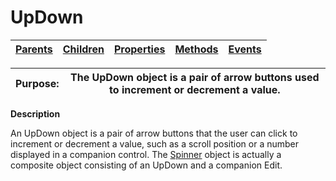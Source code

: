 




<h1 class="heading"><span class="name">UpDown</span></h1>

| [Parents](../ParentLists/UpDown.htm) | [Children](../ChildLists/UpDown.htm) | [Properties](../PropLists/UpDown.htm) | [Methods](../MethodLists/UpDown.htm) | [Events](../EventLists/UpDown.htm) |
| --- | --- | --- | --- | ---  |


| Purpose: | The UpDown object is a pair of arrow buttons used to increment or decrement a value. |
| --- | ---  |


**Description**


An UpDown object is a pair of arrow buttons that the user can click to increment or decrement a value, such as a scroll position or a number displayed in a companion control. The [Spinner](Spinner.htm) object is actually a composite object consisting of an UpDown and a companion Edit.



